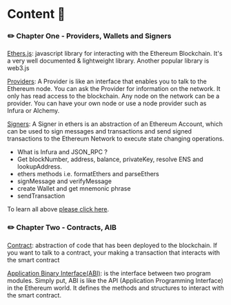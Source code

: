 # Content 🎉

### ✏️ Chapter One - Providers, Wallets and Signers

[Ethers.js](https://docs.ethers.org/v6/): javascript library for interacting with the Ethereum Blockchain. It's a very well documented & lightweight library. Another popular library is web3.js

[Providers](https://docs.ethers.org/v6/api/providers/): A Provider is like an interface that enables you to talk to the Ethereum node. You can ask the Provider for information on the network. It only has read access to the blockchain. Any node on the network can be a provider. You can have your own node or use a node provider such as Infura or Alchemy.

[Signers](https://docs.ethers.org/v6/api/providers/#Signer): A Signer in ethers is an abstraction of an Ethereum Account, which can be used to sign messages and transactions and send signed transactions to the Ethereum Network to execute state changing operations.

- What is Infura and JSON_RPC ?
- Get blockNumber, address, balance, privateKey, resolve ENS and lookupAddress.
- ethers methods i.e. formatEthers and parseEthers
- signMessage and verifyMessage
- create Wallet and get mnemonic phrase
- sendTransaction

To learn all above [please click here](./ChapterOne/Readme.md).

### ✏️ Chapter Two - Contracts, AIB

[Contract](https://docs.ethers.org/v6/api/contract/): abstraction of code that has been deployed to the blockchain. If you want to talk to a contract, your making a transaction that interacts with the smart contract

[Application Binary Interface(ABI)](https://docs.ethers.org/v6/api/abi/): is the interface between two program modules. Simply put, ABI is like the API (Application Programming Interface) in the Ethereum world. It defines the methods and structures to interact with the smart contract.
